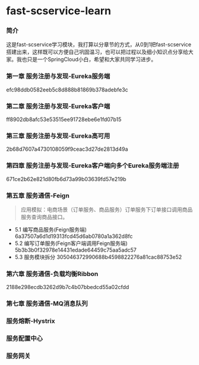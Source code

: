 # fast-scservice-learn

### 简介
这是fast-scservice学习模块，我打算以分章节的方式，从0到1把fast-scservice搭建出来，这样既可以方便自己巩固温习，也可以把过程以及细小知识点分享给大家。我也只是一个SpringCloud小白，希望和大家共同学习进步。

### 第一章 服务注册与发现-Eureka服务端
efc98ddb0582eeb5c8d888b81869b378adebfe3c

### 第二章 服务注册与发现-Eureka客户端
ff8902db8afc53e53515ee91728ebe6e1fd07b15

### 第三章 服务注册与发现-Eureka高可用
2b68d7607a4730108059f9ceac3d27de2813d49a

### 第四章 服务注册与发现-Eureka客户端向多个Eureka服务端注册
671ce2b62e821d80fb6d73a99b03639fd57e219b

### 第五章 服务通信-Feign
> 应用模拟：电商场景（订单服务、商品服务）订单服务下订单接口调用商品服务查询商品接口。
* 5.1 编写商品服务(Feign服务端) 6a37507a6d1d19313fcd45d6ab0780a1a362d8fc
* 5.2 编写订单服务(Feign客户端调用Feign服务端) 5b3b3b0f32978e14431edade64459c75aa5adc57
* 5.3 服务模块拆分 305046372990688b4598822276a81cac88753e52

### 第六章 服务通信-负载均衡Ribbon
2188e298ecdb3262d9b7c4b07bbedcd55a02cfdd

### 第七章 服务通信-MQ消息队列

### 服务熔断-Hystrix


### 服务配置中心

### 服务网关
